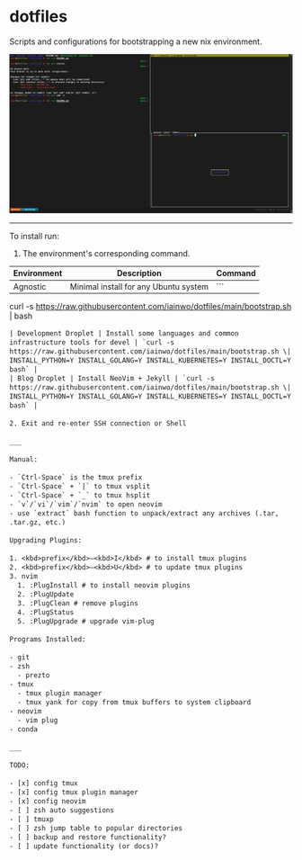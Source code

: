 # dotfiles

Scripts and configurations for bootstrapping a new nix environment.

![Terminal](./assets/terminal.png)

___

To install run:

1. The environment's corresponding command.

| Environment | Description | Command |
| --- | --- | --- |
| Agnostic | Minimal install for any Ubuntu system | ```
curl -s https://raw.githubusercontent.com/iainwo/dotfiles/main/bootstrap.sh \| bash
``` |
| Development Droplet | Install some languages and common infrastructure tools for devel | `curl -s https://raw.githubusercontent.com/iainwo/dotfiles/main/bootstrap.sh \| INSTALL_PYTHON=Y INSTALL_GOLANG=Y INSTALL_KUBERNETES=Y INSTALL_DOCTL=Y bash` |
| Blog Droplet | Install NeoVim + Jekyll | `curl -s https://raw.githubusercontent.com/iainwo/dotfiles/main/bootstrap.sh \| INSTALL_PYTHON=Y INSTALL_GOLANG=Y INSTALL_KUBERNETES=Y INSTALL_DOCTL=Y bash` |

2. Exit and re-enter SSH connection or Shell

___

Manual:

- `Ctrl-Space` is the tmux prefix
- `Ctrl-Space` + `|` to tmux vsplit 
- `Ctrl-Space` + `_` to tmux hsplit 
- `v`/`vi`/`vim`/`nvim` to open neovim
- use `extract` bash function to unpack/extract any archives (.tar, .tar.gz, etc.)

Upgrading Plugins:

1. <kbd>prefix</kbd>–<kbd>I</kbd> # to install tmux plugins
2. <kbd>prefix</kbd>–<kbd>U</kbd> # to update tmux plugins
3. nvim
  1. :PlugInstall # to install neovim plugins
  2. :PlugUpdate
  3. :PlugClean # remove plugins
  4. :PlugStatus
  5. :PlugUpgrade # upgrade vim-plug

Programs Installed:

- git
- zsh
  - prezto
- tmux
  - tmux plugin manager
  - tmux yank for copy from tmux buffers to system clipboard
- neovim
  - vim plug
- conda

___

TODO:

- [x] config tmux
- [x] config tmux plugin manager
- [x] config neovim
- [ ] zsh auto suggestions
- [ ] tmuxp
- [ ] zsh jump table to popular directories
- [ ] backup and restore functionality?
- [ ] update functionality (or docs)?
